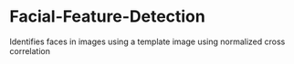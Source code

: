 # Facial-Feature-Detection
Identifies faces in images using a template image using normalized cross correlation
